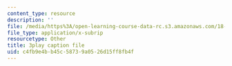 ```yaml
---
content_type: resource
description: ''
file: /media/https%3A/open-learning-course-data-rc.s3.amazonaws.com/18-01sc-single-variable-calculus-fall-2010/c4fb9e4bb45c58739a0526d15ff8fb4f_twzGBqPeW0M.vtt
file_type: application/x-subrip
resourcetype: Other
title: 3play caption file
uid: c4fb9e4b-b45c-5873-9a05-26d15ff8fb4f
---
```

